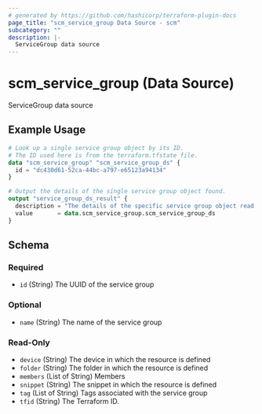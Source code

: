 ```yaml
---
# generated by https://github.com/hashicorp/terraform-plugin-docs
page_title: "scm_service_group Data Source - scm"
subcategory: ""
description: |-
  ServiceGroup data source
---
```


# scm_service_group (Data Source)

ServiceGroup data source

## Example Usage

```terraform
# Look up a single service group object by its ID.
# The ID used here is from the terraform.tfstate file.
data "scm_service_group" "scm_service_group_ds" {
  id = "dc430d61-52ca-44bc-a797-e65123a94134"
}

# Output the details of the single service group object found.
output "service_group_ds_result" {
  description = "The details of the specific service group object read from the data source."
  value       = data.scm_service_group.scm_service_group_ds
}
```

<!-- schema generated by tfplugindocs -->
## Schema

### Required

- `id` (String) The UUID of the service group

### Optional

- `name` (String) The name of the service group

### Read-Only

- `device` (String) The device in which the resource is defined
- `folder` (String) The folder in which the resource is defined
- `members` (List of String) Members
- `snippet` (String) The snippet in which the resource is defined
- `tag` (List of String) Tags associated with the service group
- `tfid` (String) The Terraform ID.
